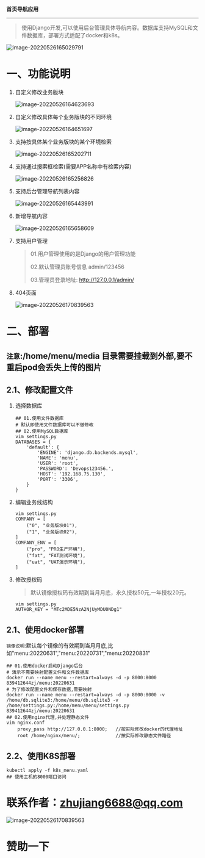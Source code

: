 **首页导航应用**

------

> 使用Django开发,可以使用后台管理具体导航内容。数据库支持MySQL和文件数据库，部署方式适配了docker和k8s。

![image-20220526165029791](https://github.com/heiying0810/menu/blob/main/media/image-20220526165029791.png)

# 一、功能说明

1. 自定义修改业务版块

   ![image-20220526164623693](https://github.com/heiying0810/menu/blob/main/media/image-20220526164623693.png)

2. 自定义修改具体每个业务版块的不同环境

   ![image-20220526164651697](https://github.com/heiying0810/menu/blob/main/media/image-20220526164651697.png)

3. 支持按具体某个业务版块的某个环境检索

   ![image-20220526165202711](https://github.com/heiying0810/menu/blob/main/media/image-20220526165202711.png)

4. 支持通过搜索框检索(需要APP名称中有检索内容)

   ![image-20220526165256826](https://github.com/heiying0810/menu/blob/main/media/image-20220526165256826.png)

5. 支持后台管理导航列表内容

   ![image-20220526165443991](https://github.com/heiying0810/menu/blob/main/media/image-20220526165443991.png)

6. 新增导航内容

   ![image-20220526165658609](https://github.com/heiying0810/menu/blob/main/media/image-20220526165658609.png)

7. 支持用户管理

   > 01.用户管理使用的是Django的用户管理功能
   >
   > 02.默认管理员账号信息 admin/123456
   >
   > 03.管理员登录地址: http://127.0.0.1/admin/

8. 404页面

   ![image-20220526170839563](https://github.com/heiying0810/menu/blob/main/media/image-20220526170839563.png)

# 二、部署

## `注意`:/home/menu/media 目录需要挂载到外部,要不重启pod会丢失上传的图片

## 2.1、修改配置文件

1. 选择数据库

   ```
   ## 01.使用文件数据库
   # 默认即使用文件数据库可以不做修改
   ## 02.使用MySQL数据库
   vim settings.py
   DATABASES = {
       'default': {
           'ENGINE': 'django.db.backends.mysql',
           'NAME': 'menu',
           'USER': 'root',
           'PASSWORD': 'Devops123456.',
           'HOST': '192.168.75.130',
           'PORT': '3306',
       }
   }
   ```

   

2. 编辑业务线结构

   ```
   vim settings.py
   COMPANY = [
       ("0", "业务版块01"),
       ("1", "业务版块02"),
   ]
   COMPANY_ENV = [
       ("pro", "PRO生产环境"),
       ("fat", "FAT测试环境"),
       ("uat", "UAT演示环境"),
   ]
   ```

3. 修改授权码

   > 默认镜像授权码有效期到当月月底，永久授权50元,一年授权20元。

   ```
   vim settings.py
   AUTHOR_KEY = "MTc2MDE5NzA2NjUyMDU0NDg1"
   ```

   

## 2.1、使用docker部署

`镜像说明`:默认每个镜像的有效期到当月月底,比如"menu:20220631","menu:20220731","menu:20220831"

```
## 01.使用docker启动Django后台
# 演示不需要映射配置文件和文件数据库
docker run --name menu --restart=always -d -p 8000:8000 839412644zj/menu:20220631
# 为了修改配置文件和保存数据,需要映射
docker run --name menu --restart=always -d -p 8000:8000 -v /home/db.sqlite3:/home/menu/db.sqlite3 -v /home/settings.py:/home/menu/menu/settings.py 839412644zj/menu:20220631
## 02.使用nginx代理,并处理静态文件
vim nginx.conf
	proxy_pass http://127.0.0.1:8000;	//按实际修改docker的代理地址
	root /home/nginx/menu/;				//按实际修改静态文件路径
```

## 2.2、使用K8S部署

```
kubectl apply -f k8s_menu.yaml
## 使用主机的8000端口访问
```



# 联系作者：zhujiang6688@qq.com

![image-20220526170839563](https://github.com/heiying0810/menu/blob/main/media/pay.png)

# 赞助一下

